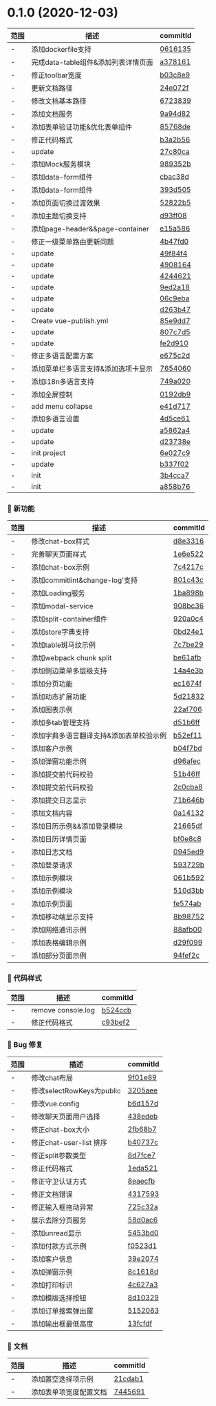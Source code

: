 # 0.1.0 (2020-12-03)

范围|描述|commitId
--|--|--
 - | 添加dockerfile支持 | [0616135](https://github.com/zct1989/vue-web-service/commit/0616135)
 - | 完成data-table组件&添加列表详情页面 | [a378161](https://github.com/zct1989/vue-web-service/commit/a378161)
 - | 修正toolbar宽度 | [b03c8e9](https://github.com/zct1989/vue-web-service/commit/b03c8e9)
 - | 更新文档路径 | [24e072f](https://github.com/zct1989/vue-web-service/commit/24e072f)
 - | 修改文档基本路径 | [6723839](https://github.com/zct1989/vue-web-service/commit/6723839)
 - | 添加文档服务 | [9a94d82](https://github.com/zct1989/vue-web-service/commit/9a94d82)
 - | 添加表单验证功能&优化表单组件 | [85768de](https://github.com/zct1989/vue-web-service/commit/85768de)
 - | 修正代码格式 | [b3a2b56](https://github.com/zct1989/vue-web-service/commit/b3a2b56)
 - | update | [27c80ca](https://github.com/zct1989/vue-web-service/commit/27c80ca)
 - | 添加Mock服务模块 | [989352b](https://github.com/zct1989/vue-web-service/commit/989352b)
 - | 添加data-form组件 | [cbac38d](https://github.com/zct1989/vue-web-service/commit/cbac38d)
 - | 添加data-form组件 | [393d505](https://github.com/zct1989/vue-web-service/commit/393d505)
 - | 添加页面切换过渡效果 | [52822b5](https://github.com/zct1989/vue-web-service/commit/52822b5)
 - | 添加主题切换支持 | [d93ff08](https://github.com/zct1989/vue-web-service/commit/d93ff08)
 - | 添加page-header&&page-container | [e15a586](https://github.com/zct1989/vue-web-service/commit/e15a586)
 - | 修正一级菜单路由更新问题 | [4b47fd0](https://github.com/zct1989/vue-web-service/commit/4b47fd0)
 - | update | [49f84f4](https://github.com/zct1989/vue-web-service/commit/49f84f4)
 - | update | [4908164](https://github.com/zct1989/vue-web-service/commit/4908164)
 - | update | [4244621](https://github.com/zct1989/vue-web-service/commit/4244621)
 - | update | [9ed2a18](https://github.com/zct1989/vue-web-service/commit/9ed2a18)
 - | udpate | [06c9eba](https://github.com/zct1989/vue-web-service/commit/06c9eba)
 - | update | [d263b47](https://github.com/zct1989/vue-web-service/commit/d263b47)
 - | Create vue-publish.yml | [85e9dd7](https://github.com/zct1989/vue-web-service/commit/85e9dd7)
 - | update | [807c7d5](https://github.com/zct1989/vue-web-service/commit/807c7d5)
 - | update | [fe2d910](https://github.com/zct1989/vue-web-service/commit/fe2d910)
 - | 修正多语言配置方案 | [e675c2d](https://github.com/zct1989/vue-web-service/commit/e675c2d)
 - | 添加菜单栏多语言支持&添加选项卡显示 | [7654060](https://github.com/zct1989/vue-web-service/commit/7654060)
 - | 添加i18n多语言支持 | [749a020](https://github.com/zct1989/vue-web-service/commit/749a020)
 - | 添加全屏控制 | [0192db9](https://github.com/zct1989/vue-web-service/commit/0192db9)
 - | add menu collapse | [e41d717](https://github.com/zct1989/vue-web-service/commit/e41d717)
 - | 添加多语言设置 | [4d5ce61](https://github.com/zct1989/vue-web-service/commit/4d5ce61)
 - | update | [a5862a4](https://github.com/zct1989/vue-web-service/commit/a5862a4)
 - | update | [d23738e](https://github.com/zct1989/vue-web-service/commit/d23738e)
 - | init project | [6e027c9](https://github.com/zct1989/vue-web-service/commit/6e027c9)
 - | update | [b337f02](https://github.com/zct1989/vue-web-service/commit/b337f02)
 - | init | [3b4cca7](https://github.com/zct1989/vue-web-service/commit/3b4cca7)
 - | init | [a858b76](https://github.com/zct1989/vue-web-service/commit/a858b76)


### 🌟 新功能
范围|描述|commitId
--|--|--
 - | 修改chat-box样式 | [d8e3316](https://github.com/zct1989/vue-web-service/commit/d8e3316)
 - | 完善聊天页面样式 | [1e6e522](https://github.com/zct1989/vue-web-service/commit/1e6e522)
 - | 添加chat-box示例 | [7c4217c](https://github.com/zct1989/vue-web-service/commit/7c4217c)
 - | 添加commitlint&change-log'支持 | [801c43c](https://github.com/zct1989/vue-web-service/commit/801c43c)
 - | 添加Loading服务 | [1ba898b](https://github.com/zct1989/vue-web-service/commit/1ba898b)
 - | 添加modal-service | [908bc36](https://github.com/zct1989/vue-web-service/commit/908bc36)
 - | 添加split-container组件 | [920a0c4](https://github.com/zct1989/vue-web-service/commit/920a0c4)
 - | 添加store字典支持 | [0bd24e1](https://github.com/zct1989/vue-web-service/commit/0bd24e1)
 - | 添加table斑马纹示例 | [7c7be29](https://github.com/zct1989/vue-web-service/commit/7c7be29)
 - | 添加webpack chunk split | [be61afb](https://github.com/zct1989/vue-web-service/commit/be61afb)
 - | 添加侧边菜单多层级支持 | [14a4e3b](https://github.com/zct1989/vue-web-service/commit/14a4e3b)
 - | 添加分页功能 | [ec1674f](https://github.com/zct1989/vue-web-service/commit/ec1674f)
 - | 添加动态扩展功能 | [5d21832](https://github.com/zct1989/vue-web-service/commit/5d21832)
 - | 添加图表示例 | [22af706](https://github.com/zct1989/vue-web-service/commit/22af706)
 - | 添加多tab管理支持 | [d51b6ff](https://github.com/zct1989/vue-web-service/commit/d51b6ff)
 - | 添加字典多语言翻译支持&添加表单校验示例 | [b52ef11](https://github.com/zct1989/vue-web-service/commit/b52ef11)
 - | 添加客户示例 | [b04f7bd](https://github.com/zct1989/vue-web-service/commit/b04f7bd)
 - | 添加弹窗功能示例 | [d96afec](https://github.com/zct1989/vue-web-service/commit/d96afec)
 - | 添加提交前代码校验 | [51b46ff](https://github.com/zct1989/vue-web-service/commit/51b46ff)
 - | 添加提交前代码校验 | [2c0cba8](https://github.com/zct1989/vue-web-service/commit/2c0cba8)
 - | 添加提交日志显示 | [71b646b](https://github.com/zct1989/vue-web-service/commit/71b646b)
 - | 添加文档内容 | [0a14132](https://github.com/zct1989/vue-web-service/commit/0a14132)
 - | 添加日历示例&&添加登录模块 | [21665df](https://github.com/zct1989/vue-web-service/commit/21665df)
 - | 添加日历详情页面 | [bf0e8c8](https://github.com/zct1989/vue-web-service/commit/bf0e8c8)
 - | 添加日志文档 | [0945ed9](https://github.com/zct1989/vue-web-service/commit/0945ed9)
 - | 添加登录请求 | [593729b](https://github.com/zct1989/vue-web-service/commit/593729b)
 - | 添加示例模块 | [061b592](https://github.com/zct1989/vue-web-service/commit/061b592)
 - | 添加示例模块 | [510d3bb](https://github.com/zct1989/vue-web-service/commit/510d3bb)
 - | 添加示例页面 | [fe574ab](https://github.com/zct1989/vue-web-service/commit/fe574ab)
 - | 添加移动端显示支持 | [8b98752](https://github.com/zct1989/vue-web-service/commit/8b98752)
 - | 添加网络通讯示例 | [88afb00](https://github.com/zct1989/vue-web-service/commit/88afb00)
 - | 添加表格编辑示例 | [d29f099](https://github.com/zct1989/vue-web-service/commit/d29f099)
 - | 添加部分页面示例 | [94fef2c](https://github.com/zct1989/vue-web-service/commit/94fef2c)


### 🎨 代码样式
范围|描述|commitId
--|--|--
 - | remove console.log | [b524ccb](https://github.com/zct1989/vue-web-service/commit/b524ccb)
 - | 修正代码格式 | [c93bef2](https://github.com/zct1989/vue-web-service/commit/c93bef2)


### 🐛 Bug 修复
范围|描述|commitId
--|--|--
 - | 修改chat布局 | [9f01e89](https://github.com/zct1989/vue-web-service/commit/9f01e89)
 - | 修改selectRowKeys为public | [3205aee](https://github.com/zct1989/vue-web-service/commit/3205aee)
 - | 修改vue.config | [b6d157d](https://github.com/zct1989/vue-web-service/commit/b6d157d)
 - | 修改聊天页面用户选择 | [438edeb](https://github.com/zct1989/vue-web-service/commit/438edeb)
 - | 修正chat-box大小 | [2fb68b7](https://github.com/zct1989/vue-web-service/commit/2fb68b7)
 - | 修正chat-user-list 排序 | [b40737c](https://github.com/zct1989/vue-web-service/commit/b40737c)
 - | 修正split参数类型 | [8d7fce7](https://github.com/zct1989/vue-web-service/commit/8d7fce7)
 - | 修正代码格式 | [1eda521](https://github.com/zct1989/vue-web-service/commit/1eda521)
 - | 修正守卫认证方式 | [8eaecfb](https://github.com/zct1989/vue-web-service/commit/8eaecfb)
 - | 修正文档错误 | [4317593](https://github.com/zct1989/vue-web-service/commit/4317593)
 - | 修正输入框拖动异常 | [725c32a](https://github.com/zct1989/vue-web-service/commit/725c32a)
 - | 展示去除分页服务 | [58d0ac6](https://github.com/zct1989/vue-web-service/commit/58d0ac6)
 - | 添加unread显示 | [5453bd0](https://github.com/zct1989/vue-web-service/commit/5453bd0)
 - | 添加付款方式示例 | [f0523d1](https://github.com/zct1989/vue-web-service/commit/f0523d1)
 - | 添加客户信息 | [39e2074](https://github.com/zct1989/vue-web-service/commit/39e2074)
 - | 添加弹窗示例 | [8c1618d](https://github.com/zct1989/vue-web-service/commit/8c1618d)
 - | 添加打印标识 | [4c627a3](https://github.com/zct1989/vue-web-service/commit/4c627a3)
 - | 添加模版选择按钮 | [8d10329](https://github.com/zct1989/vue-web-service/commit/8d10329)
 - | 添加订单搜索弹出窗 | [5152063](https://github.com/zct1989/vue-web-service/commit/5152063)
 - | 添加输出框最低高度 | [13fcfdf](https://github.com/zct1989/vue-web-service/commit/13fcfdf)


### 📝 文档
范围|描述|commitId
--|--|--
 - | 添加置空选择项示例 | [21cdab1](https://github.com/zct1989/vue-web-service/commit/21cdab1)
 - | 添加表单项宽度配置文档 | [7445691](https://github.com/zct1989/vue-web-service/commit/7445691)

